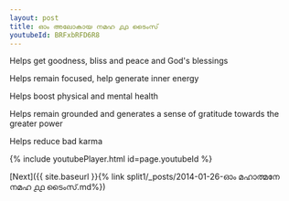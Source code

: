 ```yaml
---
layout: post
title: ഓം അലോകായ നമഹ ൧൧ ടൈംസ്
youtubeId: BRFxbRFD6R8
---
```

 
 
Helps get goodness, bliss and peace and God's blessings
 
Helps remain focused, help generate inner energy 
 
Helps boost physical and mental health 
 
Helps remain grounded and generates a sense of gratitude towards the greater power 
 
Helps reduce bad karma
 
 
 
 


{% include youtubePlayer.html id=page.youtubeId %}
 
[Next]({{ site.baseurl }}{% link  split1/_posts/2014-01-26-ഓം മഹാത്മനേ നമഹ ൧൧ ടൈംസ്.md%})
 
